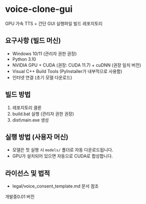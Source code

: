 # voice-clone-gui
GPU 가속 TTS + 간단 GUI 실행파일 빌드 레포지토리

## 요구사항 (빌드 머신)
- Windows 10/11 (관리자 권한 권장)
- Python 3.10
- NVIDIA GPU + CUDA (권장: CUDA 11.7) + cuDNN (권장 일치 버전)
- Visual C++ Build Tools (PyInstaller가 내부적으로 사용함)
- 인터넷 연결 (초기 모델 다운로드)

## 빌드 방법
1. 레포지토리 클론
2. build.bat 실행 (관리자 권한 권장)
3. dist\main.exe 생성

## 실행 방법 (사용자 머신)
- 모델은 첫 실행 시 `models/` 폴더로 자동 다운로드됩니다.
- GPU가 설치되어 있으면 자동으로 CUDA로 합성합니다.

## 라이선스 및 법적
- legal/voice_consent_template.md 문서 참조

개발중0.01 버전
